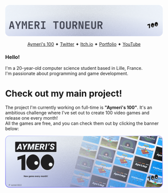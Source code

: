 ![Banner](images/github-banner.png)

<div style="text-align: center">
    <a href="https://aymeri100.fr">Aymeri's 100</a> ✦
    <a href="https://twitter.com/aymeri100">Twitter</a> ✦
    <a href="https://yoshiip.itch.io">Itch.io</a> ✦
    <a href="https://aymeri.dev">Portfolio</a> ✦
    <a href="https://www.youtube.com/@Aymeri">YouTube</a>
</div>

### Hello!

I'm a 20-year-old computer science student based in Lille, France.  
I'm passionate about programming and game development.

# Check out my main project!

The project I'm currently working on full-time is **"Aymeri's 100"**. It's an ambitious challenge where I've set out to create 100 video games and release one every month!  
All the games are free, and you can check them out by clicking the banner below:

[![Banner](images/aymeri-100-banner.png)](https://aymeri100.fr)
